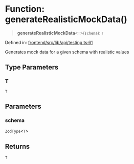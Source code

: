 # Function: generateRealisticMockData()

> **generateRealisticMockData**\<`T`\>(`schema`): `T`

Defined in: [frontend/src/lib/api/testing.ts:61](https://github.com/lsendel/sass/blob/ca8b2b87627589617e0de57047e1f50d53e78078/frontend/src/lib/api/testing.ts#L61)

Generates mock data for a given schema with realistic values

## Type Parameters

### T

`T`

## Parameters

### schema

`ZodType`\<`T`\>

## Returns

`T`
